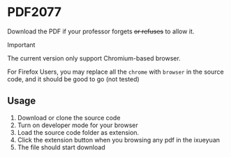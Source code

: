 # PDF2077

Download the PDF if your professor forgets ~~or refuses~~ to allow it.
> [!important]
> The current version only support Chromium-based browser.
> 
> For Firefox Users, you may replace all the `chrome` with `browser` in the source code, and it should be good to go (not tested)


## Usage

1. Download or clone the source code
2. Turn on developer mode for your browser
3. Load the source code folder as extension.
4. Click the extension button when you browsing any pdf in the ixueyuan
5. The file should start download
